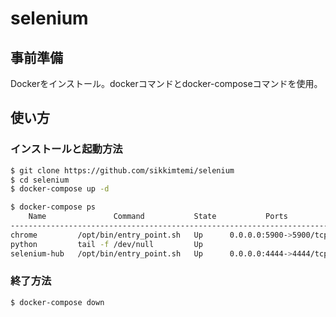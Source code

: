 # selenium

## 事前準備
Dockerをインストール。dockerコマンドとdocker-composeコマンドを使用。

## 使い方
### インストールと起動方法

```bash
$ git clone https://github.com/sikkimtemi/selenium
$ cd selenium
$ docker-compose up -d
```

```bash
$ docker-compose ps
    Name               Command           State           Ports
-----------------------------------------------------------------------
chrome         /opt/bin/entry_point.sh   Up      0.0.0.0:5900->5900/tcp
python         tail -f /dev/null         Up
selenium-hub   /opt/bin/entry_point.sh   Up      0.0.0.0:4444->4444/tcp
```

### 終了方法

```bash
$ docker-compose down
```

